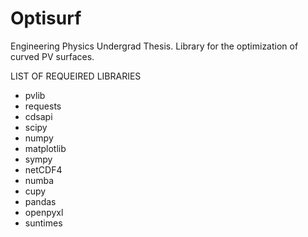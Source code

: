 # Optisurf
Engineering Physics Undergrad Thesis. Library for the optimization of curved PV surfaces.

LIST OF REQUEIRED LIBRARIES
- pvlib
- requests
- cdsapi
- scipy
- numpy
- matplotlib
- sympy
- netCDF4
- numba
- cupy
- pandas
- openpyxl
- suntimes
